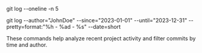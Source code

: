 

git log --oneline -n 5


git log --author="JohnDoe" --since="2023-01-01" --until="2023-12-31" --pretty=format:"%h - %ad - %s" --date=short


These commands help analyze recent project activity and filter commits by time and author.


